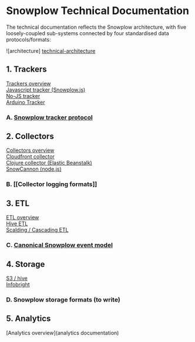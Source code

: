 # Snowplow Technical Documentation

The technical documentation reflects the Snowplow architecture, with five loosely-coupled sub-systems connected by four standardised data protocols/formats:

![architecture] [technical-architecture]

## 1. Trackers
[Trackers overview](trackers)  
[Javascript tracker (Snowplow.js)](javascript-tracker)  
[No-JS tracker](no-js-tracker)  
[Arduino Tracker](Arduino-Tracker)  

### A. [Snowplow tracker protocol](snowplow-tracker-protocol)  

## 2. Collectors
[Collectors overview](collectors)  
[Cloudfront collector](cloudfront)  
[Clojure collector (Elastic Beanstalk)](Clojure-collector)  
[SnowCannon (node.js)](snowcannon)  


### B. [[Collector logging formats]]

## 3. ETL
[ETL overview](etl)  
[Hive ETL](hive)  
[Scalding / Cascading ETL](scalding)  

### C. [Canonical Snowplow event model](canonical-event-model)

## 4. Storage
[S3 / hive](s3-apache-hive-storage)  
[Infobright](infobright-storage)  

### D. Snowplow storage formats (to write)

## 5. Analytics
[Analytics overview](analytics documentation)


[technical-architecture]: https://d3i6fms1cm1j0i.cloudfront.net/github-wiki/images/technical-architecture.png